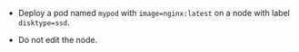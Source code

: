 - Deploy a pod named `mypod` with `image=nginx:latest` on a node with label `disktype=ssd`.

- Do not edit the node.